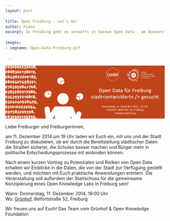 ```yaml
---
layout: post

title: Open Freiburg - Let's Go!
author: Fiona
excerpt: In Freiburg geht es vorwärts in Sachen Open Data - am Donnerstag, den 11.12. sind wir zu Gast bei einer Veranstaltung rund um Offene Daten und diskutieren die Gründung eines neuen OK Labs!

images:
- imgname: Open-Data-Freiburg.gif

---
```

![Open-Data-Freiburg](/assets/blog/Open-Data-Freiburg.gif)


Liebe Freiburger und Freiburgerinnen,

am 11. Dezember 2014 um 19 Uhr laden wir Euch ein, mit uns und der Stadt Freiburg zu diskutieren, ob wir durch die Bereitstellung städtischer Daten die Straßen sicherer, die Schulen besser machen und Bürger mehr in politische Entscheidungsprozesse mit einbinden können.

Nach einem kurzen Vortrag zu Potenzialen und Risiken von Open Data erhalten wir Einblicke in die Daten, die von der Stadt zur Verfügung gestellt werden, und möchten mit Euch praktische Anwendungen erörtern. Die Veranstaltung soll außerdem der Startschuss für die gemeinsame Konzipierung eines Open Knowledge Labs in Freiburg sein!

Wann: Donnerstag, 11. Dezember 2014, 19:00 Uhr<br>
Wo: [Grünhof][], Belfortstraße 52, Freiburg

Wir freuen uns auf Euch!
Das Team vom Grünhof & Open Knowledge Foundation



[Grünhof]: http://www.gruenhof.org
